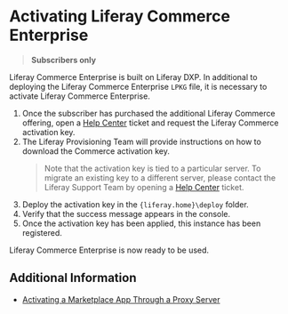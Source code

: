 # Activating Liferay Commerce Enterprise

> **Subscribers only**

Liferay Commerce Enterprise is built on Liferay DXP. In additional to deploying the Liferay Commerce Enterprise `LPKG` file, it is necessary to activate Liferay Commerce Enterprise.

1. Once the subscriber has purchased the additional Liferay Commerce offering, open a [Help Center](https://liferay-support.zendesk.com/agent/) ticket and request the Liferay Commerce activation key.
1. The Liferay Provisioning Team will provide instructions on how to download the Commerce activation key.
    > Note that the activation key is tied to a particular server. To migrate an existing key to a different server, please contact the Liferay Support Team by opening a [Help Center](https://liferay-support.zendesk.com/agent/) ticket.
1. Deploy the activation key in the `{liferay.home}\deploy` folder.
1. Verify that the success message appears in the console.
1. Once the activation key has been applied, this instance has been registered.

Liferay Commerce Enterprise is now ready to be used.

## Additional Information

* [Activating a Marketplace App Through a Proxy Server](https://help.liferay.com/hc/en-us/articles/360018427391)

